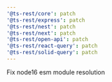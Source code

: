 ```yaml
---
'@ts-rest/core': patch
'@ts-rest/express': patch
'@ts-rest/nest': patch
'@ts-rest/next': patch
'@ts-rest/open-api': patch
'@ts-rest/react-query': patch
'@ts-rest/solid-query': patch
---
```


Fix node16 esm module resolution
